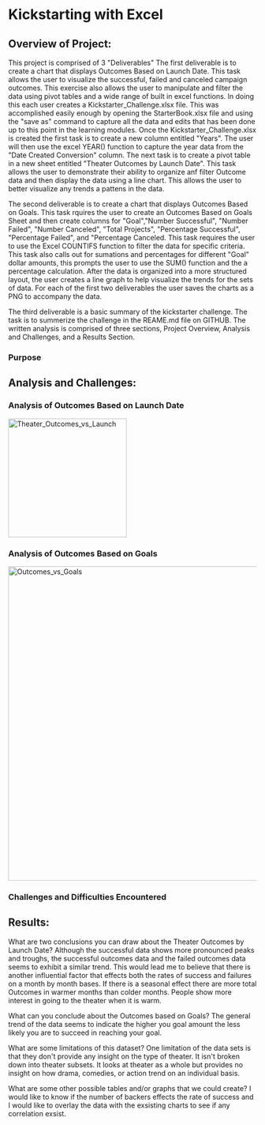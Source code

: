# Kickstarting with Excel
## Overview of Project:
This project is comprised of 3 "Deliverables"
The first deliverable is to create a chart that displays Outcomes Based on Launch Date. This task allows the user to visualize the successful, failed and canceled campaign outcomes.
This exercise also allows the user to manipulate and filter the data using pivot tables and a wide range of  built in excel functions. In doing this each user creates a Kickstarter_Challenge.xlsx
file. This was accomplished easily enough by opening the StarterBook.xlsx file and using the "save as" command to capture all the data and edits that has been done up to this point
in the learning modules. Once the Kickstarter_Challenge.xlsx is created the first task is to create a new column entitled "Years". The user will then use the excel YEAR() function
to capture the year data from the "Date Created Conversion" column. The next task is to create a pivot table in a new sheet entitled "Theater Outcomes by Launch Date". This
task allows the user to demonstrate their ability to organize anf filter Outcome data and then display the data using a line chart. This allows the user to better visualize any 
trends a pattens in the data.

The second deliverable is to create a chart that displays Outcomes Based on Goals. This task rquires the user to create an Outcomes Based on Goals Sheet and then create columns for
"Goal","Number Successful", "Number Failed", "Number Canceled", "Total Projects", "Percentage Successful", "Percentage Failed", and "Percentage Canceled. This task requires the user to
use the Excel COUNTIFS function to filter the data for specific criteria. This task also calls out for sumations and percentages for different "Goal" dollar amounts, this prompts
the user to use the SUM() function and the a percentage calculation. After the data is organized into a more structured layout, the user creates a line graph to help visualize the trends for 
the sets of data. For each of the first two deliverables the user saves the charts as a PNG to accompany the data.

The third deliverable is a basic summary of the kickstarter challenge. The task is to summerize the challenge in the REAME.md file on GITHUB. The written analysis is comprised of three sections, Project Overview, Analysis and
Challenges, and a Results Section.

### Purpose

##  Analysis and Challenges:

### Analysis of Outcomes Based on Launch Date

<img width="240" alt="Theater_Outcomes_vs_Launch" src="https://user-images.githubusercontent.com/104540261/171261171-a850ab48-5319-4909-a642-cd4666a06519.png">

### Analysis of Outcomes Based on Goals

<img width="636" alt="Outcomes_vs_Goals" src="https://user-images.githubusercontent.com/104540261/171261566-2cb90bd0-20ed-4bd8-bc22-12f7e27bc86d.png">


### Challenges and Difficulties Encountered







## Results:

What are two conclusions you can draw about the Theater Outcomes by Launch Date? Although the successful data shows more pronounced peaks and troughs, the successful outcomes data
and the failed outcomes data seems to exhibit a similar trend. This would lead me to believe that there is another influential factor that effects both the rates of success and failures on a month by month bases.
If there is a seasonal effect there are more total Outcomes in warmer months than colder months. People show more interest in going to the theater when it is warm.

What can you conclude about the Outcomes based on Goals? The general trend of the data seems to indicate the higher you goal amount the less likely you are to succeed in reaching 
your goal.

What are some limitations of this dataset? One limitation of the data sets is that they don't provide any insight on the type of theater. It isn't broken down into theater subsets. It looks at
theater as a whole but provides no insight on how drama, comedies, or action trend on an individual basis.

What are some other possible tables and/or graphs that we could create? I would like to know if the number of backers effects the rate of success and I would like to overlay the data
with the exsisting charts to see if any correlation exsist.
